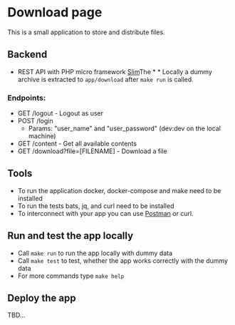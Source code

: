 # Download page

This is a small application to store and distribute files.

## Backend

* REST API with PHP micro framework [Slim](https://www.slimframework.com)The * * Locally a dummy archive is extracted to `app/download` after `make run` is called.

### Endpoints:
* GET /logout - Logout as user
* POST /login
	* Params: "user_name" and "user_password" (dev:dev on the local machine)
* GET /content - Get all available contents
* GET /download?file=[FILENAME] - Download a file

## Tools
* To run the application docker, docker-compose and make need to be installed
* To run the tests bats, jq, and curl need to be installed 
* To interconnect with your app you can use [Postman](https://www.getpostman.com/) or curl.

## Run and test the app locally

* Call `make run` to run the app locally with dummy data
* Call `make test` to test, whether the app works correctly with the dummy data 
* For more commands type `make help`

## Deploy the app 

TBD...